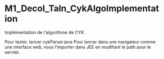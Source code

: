 # M1_Decol_Taln_CykAlgoImplementation
Implémentation de l'algorithme de CYK. 

Pour tester, lancer cykParser.java
Pour lancer dans une navigateur comme une interface web, vous l'importer dans JEE en modifiant le path pour le servlet.
